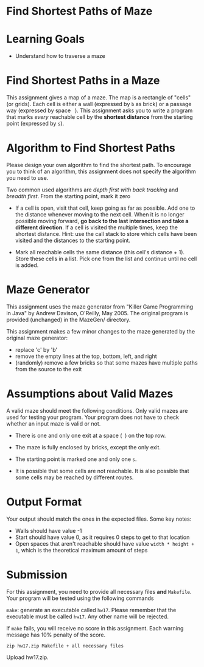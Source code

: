 # Find Shortest Paths of Maze

Learning Goals
==============

* Understand how to traverse a maze

Find Shortest Paths in a Maze
=============================

This assignment gives a map of a maze. The map is a rectangle of
"cells" (or grids). Each cell is either a wall (expressed by `b` as
brick) or a passage way (expressed by space ` `). This assignment asks
you to write a program that marks *every* reachable cell by the
**shortest distance** from the starting point (expressed by `s`).

Algorithm to Find Shortest Paths
================================

Please design your own algorithm to find the shortest path. To
encourage you to think of an algorithm, this assignment does not
specify the algorithm you need to use.

Two common used algorithms are *depth first with back tracking* and
*breadth first*. From the starting point, mark it zero

- If a cell is open, visit that cell, keep going as far as
  possible. Add one to the distance whenever moving to the next
  cell. When it is no longer possible moving forward, **go back to the
  last intersection and take a different direction**. If a cell is
  visited the multiple times, keep the shortest distance. Hint: use
  the call stack to store which cells have been visited and the
  distances to the starting point.

- Mark all reachable cells the same distance (this cell's distance +
  1). Store these cells in a list.  Pick one from the list and
  continue until no cell is added.


Maze Generator
==============

This assignment uses the maze generator from "Killer Game Programming
in Java" by Andrew Davison, O'Reilly, May 2005. The original program
is provided (unchanged) in the MazeGen/ directory.

This assignment makes a few minor changes to the maze generated by the
original maze generator:

* replace 'c' by 'b'
* remove the empty lines at the top, bottom, left, and right
* (randomly) remove a few bricks so that some mazes have multiple paths from
  the source to the exit

Assumptions about Valid Mazes
=============================

A valid maze should meet the following conditions. Only valid mazes
are used for testing your program. Your program does not have to check
whether an input maze is valid or not.

* There is one and only one exit at a space (` `) on the top row.

* The maze is fully enclosed by bricks, except the only exit. 

* The starting point is marked one and only one `s`.

* It is possible that some cells are not reachable. It is also
  possible that some cells may be reached by different routes.


Output Format
=============

Your output should match the ones in the expected files. Some key notes:

* Walls should have value -1
* Start should have value 0, as it requires 0 steps to get to that
  location
* Open spaces that aren't reachable should have value `width * height + 1`, which is
  the theoretical maximum amount of steps

Submission
==========

For this assignment, you need to provide all necessary files **and**
`Makefile`.  Your program will be tested using the following commands

`make`: generate an executable called `hw17`. Please remember that the
executable must be called `hw17`. Any other name will be rejected.

If `make` fails, you will receive no score in this assignment. Each
warning message has 10% penalty of the score.


```
zip hw17.zip Makefile + all necessary files
```

Upload hw17.zip.

